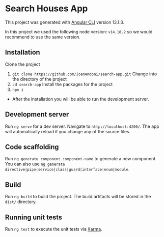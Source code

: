 # Search Houses App

This project was generated with [Angular CLI](https://github.com/angular/angular-cli) version 13.1.3.

In this project we used the following node version: `v14.18.2` so we would recommend to use the same version.

## Installation

Clone the project
1. `git clone https://github.com/JoanAndoni/search-app.git`
Change into the directory of the project
2. `cd search-app`
Install the packages for the project
3. `npm i`

* After the installation you will be able to run the development server.

## Development server

Run `ng serve` for a dev server. Navigate to `http://localhost:4200/`. The app will automatically reload if you change any of the source files.

## Code scaffolding

Run `ng generate component component-name` to generate a new component. You can also use `ng generate directive|pipe|service|class|guard|interface|enum|module`.

## Build

Run `ng build` to build the project. The build artifacts will be stored in the `dist/` directory.

## Running unit tests

Run `ng test` to execute the unit tests via [Karma](https://karma-runner.github.io).